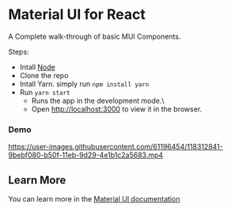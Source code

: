 # Material UI for React
A Complete walk-through of basic MUI Components.

Steps:
* Intall [Node](https://nodejs.org/en/download/)
* Clone the repo
* Intall Yarn. simply run `npm install yarn`
* Run `yarn start`
  * Runs the app in the development mode.\
  * Open [http://localhost:3000](http://localhost:3000) to view it in the browser.

### Demo

https://user-images.githubusercontent.com/61196454/118312841-9bebf080-b50f-11eb-9d29-4e1b1c2a5683.mp4


## Learn More
You can learn more in the [Material UI documentation](https://material-ui.com/)
